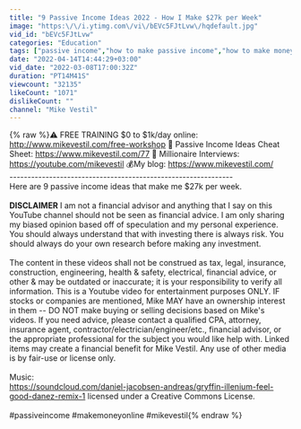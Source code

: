 ```yaml
---
title: "9 Passive Income Ideas 2022 - How I Make $27k per Week"
image: "https:\/\/i.ytimg.com\/vi\/bEVc5FJtLvw\/hqdefault.jpg"
vid_id: "bEVc5FJtLvw"
categories: "Education"
tags: ["passive income","how to make passive income","how to make money online"]
date: "2022-04-14T14:44:29+03:00"
vid_date: "2022-03-08T17:00:32Z"
duration: "PT14M41S"
viewcount: "32135"
likeCount: "1071"
dislikeCount: ""
channel: "Mike Vestil"
---
```

{% raw %}⚠️ FREE TRAINING $0 to $1k/day online: <a rel="nofollow" target="blank" href="http://www.mikevestil.com/free-workshop">http://www.mikevestil.com/free-workshop</a> 🚨 Passive Income Ideas Cheat Sheet: <a rel="nofollow" target="blank" href="https://www.mikevestil.com/77">https://www.mikevestil.com/77</a> 🤑 Millionaire Interviews: <a rel="nofollow" target="blank" href="https://youtube.com/mikevestil">https://youtube.com/mikevestil</a> 💰My blog: <a rel="nofollow" target="blank" href="https://www.mikevestil.com/">https://www.mikevestil.com/</a><br />--------------------------------------------------------------<br />Here are 9 passive income ideas that make me $27k per week.<br /><br />**DISCLAIMER** I am not a financial advisor and anything that I say on this YouTube channel should not be seen as financial advice. I am only sharing my biased opinion based off of speculation and my personal experience. You should always understand that with investing there is always risk. You should always do your own research before making any investment.<br /><br />The content in these videos shall not be construed as tax, legal, insurance, construction, engineering, health &amp; safety, electrical, financial advice, or other &amp; may be outdated or inaccurate; it is your responsibility to verify all information. This is a Youtube video for entertainment purposes ONLY. IF stocks or companies are mentioned, Mike MAY have an ownership interest in them -- DO NOT make buying or selling decisions based on Mike's videos. If you need advice, please contact a qualified CPA, attorney, insurance agent, contractor/electrician/engineer/etc., financial advisor, or the appropriate professional for the subject you would like help with. Linked items may create a financial benefit for Mike Vestil. Any use of other media is by fair-use or license only. <br /><br />Music:<br /><a rel="nofollow" target="blank" href="https://soundcloud.com/daniel-jacobsen-andreas/gryffin-illenium-feel-good-danez-remix-1">https://soundcloud.com/daniel-jacobsen-andreas/gryffin-illenium-feel-good-danez-remix-1</a> licensed under a  Creative Commons License.<br /><br />#passiveincome #makemoneyonline #mikevestil{% endraw %}

